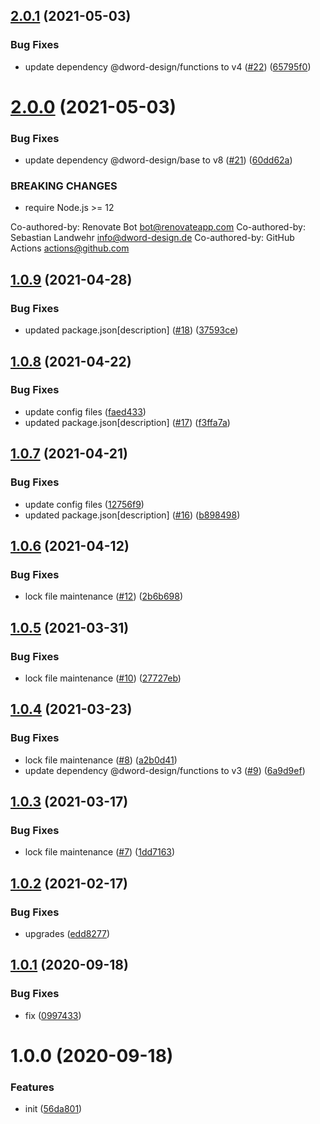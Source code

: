 ## [2.0.1](https://github.com/dword-design/firebase-functions-chargebee/compare/v2.0.0...v2.0.1) (2021-05-03)


### Bug Fixes

* update dependency @dword-design/functions to v4 ([#22](https://github.com/dword-design/firebase-functions-chargebee/issues/22)) ([65795f0](https://github.com/dword-design/firebase-functions-chargebee/commit/65795f01e56f448cc75e6f93413bb0e907890b9d))

# [2.0.0](https://github.com/dword-design/firebase-functions-chargebee/compare/v1.0.9...v2.0.0) (2021-05-03)


### Bug Fixes

* update dependency @dword-design/base to v8 ([#21](https://github.com/dword-design/firebase-functions-chargebee/issues/21)) ([60dd62a](https://github.com/dword-design/firebase-functions-chargebee/commit/60dd62a4204039fc1f64fd3e35a82bd25d70c3ec))


### BREAKING CHANGES

* require Node.js >= 12

Co-authored-by: Renovate Bot <bot@renovateapp.com>
Co-authored-by: Sebastian Landwehr <info@dword-design.de>
Co-authored-by: GitHub Actions <actions@github.com>

## [1.0.9](https://github.com/dword-design/firebase-functions-chargebee/compare/v1.0.8...v1.0.9) (2021-04-28)


### Bug Fixes

* updated package.json[description] ([#18](https://github.com/dword-design/firebase-functions-chargebee/issues/18)) ([37593ce](https://github.com/dword-design/firebase-functions-chargebee/commit/37593ce637d9dee018e7310f692c8d5ef1c9d4ed))

## [1.0.8](https://github.com/dword-design/firebase-functions-chargebee/compare/v1.0.7...v1.0.8) (2021-04-22)


### Bug Fixes

* update config files ([faed433](https://github.com/dword-design/firebase-functions-chargebee/commit/faed433c9bfdee13320752b51d0c6eae316239e9))
* updated package.json[description] ([#17](https://github.com/dword-design/firebase-functions-chargebee/issues/17)) ([f3ffa7a](https://github.com/dword-design/firebase-functions-chargebee/commit/f3ffa7a65c05eeb7527605b30fe4f7dc33d158f5))

## [1.0.7](https://github.com/dword-design/firebase-functions-chargebee/compare/v1.0.6...v1.0.7) (2021-04-21)


### Bug Fixes

* update config files ([12756f9](https://github.com/dword-design/firebase-functions-chargebee/commit/12756f955aa32ff37e9f1447f3ff86530a8c2b64))
* updated package.json[description] ([#16](https://github.com/dword-design/firebase-functions-chargebee/issues/16)) ([b898498](https://github.com/dword-design/firebase-functions-chargebee/commit/b89849860dfd4bc0547bc6af301eb673fcc6f9be))

## [1.0.6](https://github.com/dword-design/firebase-functions-chargebee/compare/v1.0.5...v1.0.6) (2021-04-12)


### Bug Fixes

* lock file maintenance ([#12](https://github.com/dword-design/firebase-functions-chargebee/issues/12)) ([2b6b698](https://github.com/dword-design/firebase-functions-chargebee/commit/2b6b69817f032d044083d19ad73f206c05cf88b8))

## [1.0.5](https://github.com/dword-design/firebase-functions-chargebee/compare/v1.0.4...v1.0.5) (2021-03-31)


### Bug Fixes

* lock file maintenance ([#10](https://github.com/dword-design/firebase-functions-chargebee/issues/10)) ([27727eb](https://github.com/dword-design/firebase-functions-chargebee/commit/27727ebfeef7acb8877120d1476836b3e73b9fad))

## [1.0.4](https://github.com/dword-design/firebase-functions-chargebee/compare/v1.0.3...v1.0.4) (2021-03-23)


### Bug Fixes

* lock file maintenance ([#8](https://github.com/dword-design/firebase-functions-chargebee/issues/8)) ([a2b0d41](https://github.com/dword-design/firebase-functions-chargebee/commit/a2b0d41fcb89cd3bda0642466e469f48ab7f842f))
* update dependency @dword-design/functions to v3 ([#9](https://github.com/dword-design/firebase-functions-chargebee/issues/9)) ([6a9d9ef](https://github.com/dword-design/firebase-functions-chargebee/commit/6a9d9efc0441df177b253bbc0f2c96ef302dabed))

## [1.0.3](https://github.com/dword-design/firebase-functions-chargebee/compare/v1.0.2...v1.0.3) (2021-03-17)


### Bug Fixes

* lock file maintenance ([#7](https://github.com/dword-design/firebase-functions-chargebee/issues/7)) ([1dd7163](https://github.com/dword-design/firebase-functions-chargebee/commit/1dd7163db30c4426e24e01808df808138df65753))

## [1.0.2](https://github.com/dword-design/firebase-functions-chargebee/compare/v1.0.1...v1.0.2) (2021-02-17)


### Bug Fixes

* upgrades ([edd8277](https://github.com/dword-design/firebase-functions-chargebee/commit/edd8277716e409ba3286fcbcd5db0345c456c259))

## [1.0.1](https://github.com/dword-design/firebase-functions-chargebee/compare/v1.0.0...v1.0.1) (2020-09-18)


### Bug Fixes

* fix ([0997433](https://github.com/dword-design/firebase-functions-chargebee/commit/09974339956b9dd792f76395b0a61909c56d56dd))

# 1.0.0 (2020-09-18)


### Features

* init ([56da801](https://github.com/dword-design/firebase-functions-chargebee/commit/56da8018af2fbfa90bef7bec7c3e613072c646b0))
